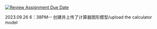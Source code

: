 [![Review Assignment Due Date](https://classroom.github.com/assets/deadline-readme-button-24ddc0f5d75046c5622901739e7c5dd533143b0c8e959d652212380cedb1ea36.svg)](https://classroom.github.com/a/ZUly0QPO)

2023.09.26 6：38PM-- 创建并上传了计算器图形模型/upload the calculator model